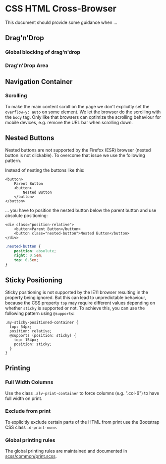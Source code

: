 # CSS HTML Cross-Browser

This document should provide some guidance when ...

## Drag'n'Drop

### Global blocking of drag'n'drop

### Drag'n'Drop Area


## Navigation Container

### Scrolling
To make the main content scroll on the page we don't explicitly set the `overflow-y: auto` on some element. We let the browser
do the scrolling with the `body` tag. Only like that browsers can optimize the scrolling behaviour for mobile devices, e.g. remove the
URL bar when scrolling down.

## 

## Nested Buttons
Nested buttons are not supported by the Firefox (ESR) browser (nested button is not clickable). To overcome that issue we use the following pattern.

Instead of nesting the buttons like this:
```xhtml
<button>
    Parent Button
    <button>
        Nested Button
    </button>
</button>
```
... you have to position the nested button below the parent button and use absolute positioning:

```xhtml
<div class="position-relative">
    <button>Parent Button</button>
    <button class="nested-button">Nested Button</button>
</div>
```
```CSS
.nested-button {
    position: absolute;
    right: 0.5em;
    top: 0.5em;
}
```

## Sticky Positioning
Sticky positioning is not supported by the IE11 browser resulting in the property being ignored. But this can lead 
to unpredictable behaviour, because the CSS property `top` may require different values depending on whether `sticky`
is supported or not. To achieve this, you can use the following pattern using `@supports`:
```
.my-sticky-positioned-container {
  top: 54px;
  position: relative;
  @supports (position: sticky) {
    top: 154px;
    position: sticky;
  }
}
```

## Printing

### Full Width Columns
Use the class `.alv-print-container` to force columns (e.g. ".col-6") to have full width on print.

### Exclude from print
To explicitly exclude certain parts of the HTML from print use the Bootstrap CSS class `.d-print-none`.

### Global printing rules
The global printing rules are maintained and documented in [scss/common/print.scss](../alv-portal-ui/src/scss/common/print.scss).


